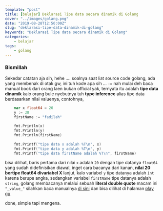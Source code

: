 ```yaml
---
template: "post"
title: [belajar] Deklarasi Tipe data secara dinamik di Golang
cover: "../images/golang.png"
date: "2019-08-28T12:50:00Z"
slug: "deklarasi-tipe-data-dinamik-di-golang"
keywords: "Deklarasi Tipe data secara dinamik di Golang"
categories: 
    - belajar 
tags:
    - golang
---
```


### Bismillah

Sekedar catatan aja sih, hehe .... soalnya saat liat source code golang, ada yang membenak di otak gw, ini tuh kode apa sih ... ``:=`` nah mulai deh baca manual book dari orang laen bukan official yak, ternyata itu adalah **tipe data dinamik** kalo orang bule nyebutnya tuh **type inference** alias tipe data berdasarkan nilai valuenya, contohnya,

```go
	var x float64 = 20
	y := 30
	firstName := "fadilah"
	
	fmt.Println(x)
	fmt.Println(y)
	fmt.Println(firstName)
	
	fmt.Printf("tipe data x adalah %T\n", x)
	fmt.Printf("tipe data y adalah %T\n", y)
	fmt.Printf("tipe data firstName adalah %T\n", firstName)
```
bisa dilihat, baris pertama dari nilai `x` adalah `20` dengan tipe datanya `float64` yang sudah didefinisikan diawal, inget cara bacanya dari kanan, **nilai 20 bertipe float64 divariabel X** lanjut, kalo variabel `y` tipe datanya adalah `int` karena berupa angka, sedangkan variabel `firstName` tipe datanya adalah `string`, golang membacanya melalui sebuah **literal double quote** macam ini `"_value_"` silahkan baca manualnya [di sini](https://golang.org/pkg/fmt/) dan bisa dilihat di halaman [play go](https://play.golang.org/p/0TRE3j0UcFO)

done, simple tapi mengena.